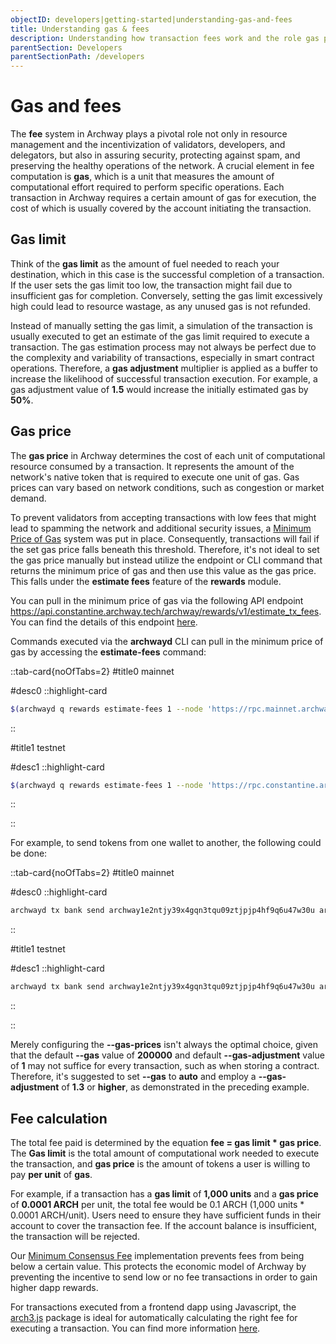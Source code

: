 ```yaml
---
objectID: developers|getting-started|understanding-gas-and-fees
title: Understanding gas & fees
description: Understanding how transaction fees work and the role gas plays
parentSection: Developers
parentSectionPath: /developers
---
```


# Gas and fees

The **fee** system in Archway plays a pivotal role not only in resource management and the incentivization of validators, developers, and delegators, but also in assuring security, protecting against spam, and preserving the healthy operations of the network. A crucial element in fee computation is **gas**, which is a unit that measures the amount of computational effort required to perform specific operations. Each transaction in Archway requires a certain amount of gas for execution, the cost of which is usually covered by the account initiating the transaction.

## Gas limit

Think of the **gas limit** as the amount of fuel needed to reach your destination, which in this case is the successful completion of a transaction. If the user sets the gas limit too low, the transaction might fail due to insufficient gas for completion. Conversely, setting the gas limit excessively high could lead to resource wastage, as any unused gas is not refunded.

Instead of manually setting the gas limit, a simulation of the transaction is usually executed to get an estimate of the gas limit required to execute a transaction. The gas estimation process may not always be perfect due to the complexity and variability of transactions, especially in smart contract operations. Therefore, a **gas adjustment** multiplier is applied as a buffer to increase the likelihood of successful transaction execution. For example, a gas adjustment value of **1.5** would increase the initially estimated gas by **50%**.

## Gas price

The **gas price** in Archway determines the cost of each unit of computational resource consumed by a transaction. It represents the amount of the network's native token that is required to execute one unit of gas. Gas prices can vary based on network conditions, such as congestion or market demand.

To prevent validators from accepting transactions with low fees that might lead to spamming the network and additional security issues, a [Minimum Price of Gas](https://github.com/archway-network/archway/blob/main/docs/adr/ADR-005-minimum-price-of-gas.md) system was put in place. Consequently, transactions will fail if the set gas price falls beneath this threshold. Therefore, it's not ideal to set the gas price manually but instead utilize the endpoint or CLI command that returns the minimum price of gas and then use this value as the gas price. This falls under the **estimate fees** feature of the **rewards** module.

You can pull in the minimum price of gas via the following API endpoint https://api.constantine.archway.tech/archway/rewards/v1/estimate_tx_fees. You can find the details of this endpoint [here](https://github.com/archway-network/archway/blob/main/docs/client/archway/rewards/v1/query.swagger.json#L69).

Commands executed via the **archwayd** CLI can pull in the minimum price of gas by accessing the **estimate-fees** command:


::tab-card{noOfTabs=2}
#title0
mainnet

#desc0
::highlight-card

```bash
$(archwayd q rewards estimate-fees 1 --node 'https://rpc.mainnet.archway.io/' --output json | jq -r '.gas_unit_price | (.amount + .denom)')
```


::

#title1
testnet

#desc1
::highlight-card

```bash
$(archwayd q rewards estimate-fees 1 --node 'https://rpc.constantine.archway.tech:443' --output json | jq -r '.gas_unit_price | (.amount + .denom)')
```


::

::



For example, to send tokens from one wallet to another, the following could be done:




::tab-card{noOfTabs=2}
#title0
mainnet

#desc0
::highlight-card

```bash
archwayd tx bank send archway1e2ntjy39x4gqn3tqu09ztjpjp4hf9q6u47w30u archway19vprdtfha0xsls0qlwqj2sas32nqqtf4ee9z58 1000000000000000000000aarch --chain-id archway-1  --from my-wallet --node https://rpc.mainnet.archway.io/ --gas auto --gas-adjustment 1.4 --gas-prices $(archwayd q rewards estimate-fees 1 --node 'https://rpc.mainnet.archway.io/' --output json | jq -r '.gas_unit_price | (.amount + .denom)')
```
::

#title1
testnet

#desc1
::highlight-card

```bash
archwayd tx bank send archway1e2ntjy39x4gqn3tqu09ztjpjp4hf9q6u47w30u archway19vprdtfha0xsls0qlwqj2sas32nqqtf4ee9z58 1000000000000000000000aconst --chain-id constantine-3  --from my-wallet --node https://rpc.constantine.archway.tech:443 --gas auto --gas-adjustment 1.4 --gas-prices $(archwayd q rewards estimate-fees 1 --node 'https://rpc.constantine.archway.tech:443' --output json | jq -r '.gas_unit_price | (.amount + .denom)')
```
::

::










Merely configuring the **--gas-prices** isn't always the optimal choice, given that the default **--gas** value of **200000** and default **--gas-adjustment** value of **1** may not suffice for every transaction, such as when storing a contract. Therefore, it's suggested to set **--gas** to **auto** and employ a **--gas-adjustment** of **1.3** or **higher**, as demonstrated in the preceding example.

## Fee calculation

The total fee paid is determined by the equation **fee = gas limit * gas price**. The **Gas limit** is the total amount of computational work needed to execute the transaction, and **gas price** is the amount of tokens a user is willing to pay **per unit** of **gas**.

For example, if a transaction has a **gas limit** of **1,000 units** and a **gas price** of **0.0001 ARCH** per unit, the total fee would be 0.1 ARCH (1,000 units * 0.0001 ARCH/unit). Users need to ensure they have sufficient funds in their account to cover the transaction fee. If the account balance is insufficient, the transaction will be rejected.

Our [Minimum Consensus Fee](https://github.com/archway-network/archway/blob/main/docs/adr/ADR-003-minimum-consensus-fee.md) implementation prevents fees from being below a certain value. This protects the economic model of Archway by preventing the incentive to send low or no fee transactions in order to gain higher dapp rewards.

For transactions executed from a frontend dapp using Javascript, the [arch3.js](/developers/developer-tools/arch3js/introduction) package is ideal for automatically calculating the right fee for executing a transaction. You can find more information [here](/developers/developer-tools/arch3js/introduction#automatically-calculate-fees).